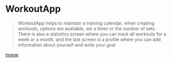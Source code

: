 # WorkoutApp

> WorkoutApp helps to maintain a training calendar, when creating workouts, 
> options are available, set a timer or the number of sets. There is also a statistics screen where you can track all workouts for a week or a month,
>  and the last screen is a profile where you can add information about yourself and write your goal

[Image](https://ibb.co/KG0GHs7)
